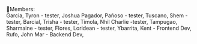🔴Members:  
Garcia, Tyron - tester, 
Joshua Pagador, Pañoso - tester, 
Tuscano, Shem - tester, 
Barcial, Trisha - tester, 
Timola, Nhil Charlie -tester, 
Tampugao, Sharmaine - tester, 
Flores, Loridean - tester, 
Ybarrita, Kent - Frontend Dev, 
Rufo, John Mar - Backend Dev, 
